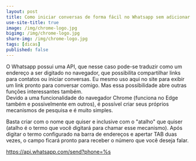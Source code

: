 ```yaml
---
layout: post
title: Como iniciar conversas de forma fácil no Whatsapp sem adicionar
use-site-title: true
image: /img/chrome-logo.jpg
bigimg: /img/chrome-logo.jpg
share-img: /img/chrome-logo.jpg
tags: [dicas]
published: false
---
```


O Whatsapp possui uma API, que nesse caso pode-se traduzir como um endereço a ser digitado no navegador, que possibilita compartilhar links para contatos ou iniciar conversas. Eu mesmo uso aqui no site para exibir um link pronto para conversar comigo. Mas essa possibilidade abre outras funções interessantes também.  
Devido a uma funcionalidade do navegador Chrome (funciona no Edge também e possivelmente em outros), é possível criar seus próprios mecanismos de pesquisa e é muito simples.

Basta criar com o nome que quiser e inclusive com o "atalho" que quiser (atalho é o termo que você digitará para chamar esse mecanismo). Após digitar o termo configurado na barra de endereços e apertar TAB duas vezes, o campo ficará pronto para receber o número que você deseja falar.  

https://api.whatsapp.com/send?phone=%s
